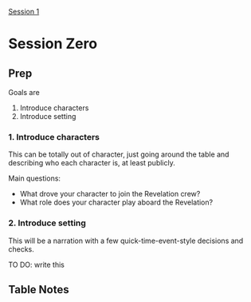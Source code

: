 [Session 1](/Sessions/Session1.md)

# Session Zero

## Prep

Goals are

1. Introduce characters
2. Introduce setting

### 1. Introduce characters

This can be totally out of character, just going around the table and describing who each character is, at least publicly.

Main questions:

- What drove your character to join the Revelation crew?
- What role does your character play aboard the Revelation?

### 2. Introduce setting

This will be a narration with a few quick-time-event-style decisions and checks.

TO DO: write this

## Table Notes
